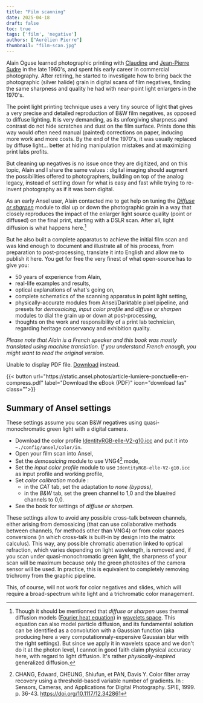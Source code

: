 ```yaml
---
title: "Film scanning"
date: 2025-04-18
draft: false
toc: true
tags: ['film', 'negative']
authors: ["Aurélien Pierre"]
thumbnail: "film-scan.jpg"
---
```


Alain Oguse learned photographic printing with [Claudine](https://www.musee-orsay.fr/fr/ressources/repertoire-artistes-personnalites/claudine-sudre-211535) and [Jean-Pierre Sudre](https://en.wikipedia.org/wiki/Jean-Pierre_Sudre) in the late 1960's, and spent his early career in commercial photography. After retiring, he started to investigate how to bring back the photographic (silver halide) grain in digital scans of film negatives, finding the same sharpness and quality he had with near-point light enlargers in the 1970's.

The point light printing technique uses a very tiny source of light that gives a very precise and detailed reproduction of B&W film negatives, as opposed to diffuse lighting. It is very demanding, as its unforgiving sharpness and contrast do not hide scratches and dust on the film surface. Prints done this way would often need manual (painted) corrections on paper, inducing more work and more costs. By the end of the 1970's, it was usually replaced by diffuse light… better at hiding manipulation mistakes and at maximizing print labs profits.

But cleaning up negatives is no issue once they are digitized, and on this topic, Alain and I share the same values : digital imaging should augment the possibilities offered to photographers, building on top of the analog legacy, instead of settling down for what is easy and fast while trying to re-invent photography as if it was born digital.

As an early Ansel user, Alain contacted me to get help on tuning the [_Diffuse or sharpen_](../doc/modules/processing-modules/diffuse/) module to dial up or down the photographic grain in a way that closely reproduces the impact of the enlarger light source quality (point or diffused) on the final print, starting with a DSLR scan. After all, light diffusion is what happens here.[^1]

[^1]: Though it should be mentionned that _diffuse or sharpen_ uses thermal diffusion models ([Fourier heat equation](https://en.wikipedia.org/wiki/Heat_equation)) in [wavelets space](https://en.wikipedia.org/wiki/Wavelet). This equation can also model particle diffusion, and its fundamental solution can be identified as a convolution with a Gaussian function (aka producing here a very computationnaly-expensive Gaussian blur with the right settings). But since we apply it in wavelets space and we don't do it at the photon level, I cannot in good faith claim physical accuracy here, with regard to light diffusion. It's rather _physically-inspired_ generalized diffusion.

But he also built a complete apparatus to achieve the initial film scan and was kind enough to document and illustrate all of his process, from preparation to post-processing, translate it into English and allow me to publish it here. You get for free the very finest of what open-source has to give you:

- 50 years of experience from Alain,
- real-life examples and results,
- optical explanations of what's going on,
- complete schematics of the scanning apparatus in point light setting,
- physically-accurate modules from Ansel/Darktable pixel pipeline, and presets for _demosaicing_, _input color profile_ and _diffuse or sharpen_ modules to dial the grain up or down at post-processing,
- thoughts on the work and responsibility of a print lab technician, regarding heritage conservancy and exhibition quality.

_Please note that Alain is a French speaker and this book was mostly translated using machine translation. If you understand French enough, you might want to read the original version._

<object data="https://static.ansel.photos/article-lumiere-ponctuelle-en-compress.pdf" type="application/pdf" width="100%" height="900px">
  <p>Unable to display PDF file. <a href="https://static.ansel.photos/article-lumiere-ponctuelle-en-compress.pdf">Download</a> instead.</p>
</object>

<div class="text-center">
{{< button url="https://static.ansel.photos/article-lumiere-ponctuelle-en-compress.pdf" label="Download the eBook (PDF)" icon="download fas" class="">}}
</div>


## Summary of Ansel settings

These settings assume you scan B&W negatives using quasi-monochromatic green light with a digital camera.

- Download the color profile [IdentityRGB-elle-V2-g10.icc](https://github.com/ellelstone/elles_icc_profiles/blob/master/profiles/IdentityRGB-elle-V2-g10.icc) and put it into `~./config/ansel/color/in`.
- Open your film scan into Ansel,
- Set the _demosaicing_ module to use VNG4[^2] mode,
- Set the _input color profile_ module to use `IdentityRGB-elle-V2-g10.icc` as input profile and working profile,
- Set _color calibration_ module :
  - in the  _CAT_ tab, set the adaptation to _none (bypass)_,
  - in the _B&W_ tab, set the green channel to 1,0 and the blue/red channels to 0,0.
- See the book for settings of _diffuse or sharpen_.

These settings allow to avoid any possible cross-talk between channels, either arising from demosaicing (that can use collaborative methods between channels, for methods other than VNG4) or from color spaces conversions (in which cross-talk is built-in by design into the matrix calculus). This way, any possible chromatic aberration linked to optical refraction, which varies depending on light wavelength, is removed and, if you scan under quasi-monochromatic green light, the sharpness of your scan will be maximum because only the green photosites of the camera sensor will be used. In practice, this is equivalent to completely removing trichromy from the graphic pipeline.

This, of course, will not work for color negatives and slides, which will require a broad-spectrum white light and a trichromatic color management.

[^2]: CHANG, Edward, CHEUNG, Shiufun, et PAN, Davis Y. Color filter array recovery using a threshold-based variable number of gradients. In : Sensors, Cameras, and Applications for Digital Photography. SPIE, 1999. p. 36-43. <https://doi.org/10.1117/12.342861>
